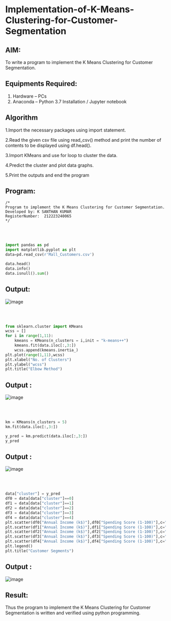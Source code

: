 # Implementation-of-K-Means-Clustering-for-Customer-Segmentation

## AIM:
To write a program to implement the K Means Clustering for Customer Segmentation.

## Equipments Required:
1. Hardware – PCs
2. Anaconda – Python 3.7 Installation / Jupyter notebook

## Algorithm

1.Import the necessary packages using import statement.

2.Read the given csv file using read_csv() method and print the number of contents to be displayed using df.head().

3.Import KMeans and use for loop to cluster the data.

4.Predict the cluster and plot data graphs.

5.Print the outputs and end the program

## Program:
```
/*
Program to implement the K Means Clustering for Customer Segmentation.
Developed by: K SANTHAN KUMAR
RegisterNumber:  212223240065
*/
```
<br>
<br>

```python
import pandas as pd
import matplotlib.pyplot as plt
data=pd.read_csv(r'Mall_Customers.csv')

data.head()
data.info()
data.isnull().sum()
```
## Output:
![image](https://github.com/SANTHAN-2006/Implementation-of-K-Means-Clustering-for-Customer-Segmentation/assets/80164014/efe6ddbc-866d-491d-8ed7-794d5ce98464)

<br>
<br>

```python
from sklearn.cluster import KMeans
wcss = []
for i in range(1,11):
    kmeans = KMeans(n_clusters = i,init = "k-means++")
    kmeans.fit(data.iloc[:,3:])
    wcss.append(kmeans.inertia_)
plt.plot(range(1,11),wcss)
plt.xlabel("No. of Clusters")
plt.ylabel("wcss")
plt.title("Elbow Method")
```

## Output :
![image](https://github.com/SANTHAN-2006/Implementation-of-K-Means-Clustering-for-Customer-Segmentation/assets/80164014/432f2d21-087c-459e-963c-c4589023a848)

<br>
<br>

```python
km = KMeans(n_clusters = 5)
km.fit(data.iloc[:,3:])

y_pred = km.predict(data.iloc[:,3:])
y_pred
```

## Output :
![image](https://github.com/SANTHAN-2006/Implementation-of-K-Means-Clustering-for-Customer-Segmentation/assets/80164014/f53bca8f-1780-4783-b5ea-e52c82f3cc8e)


<br>
<br>

```python
data["cluster"] = y_pred
df0 = data[data["cluster"]==0]
df1 = data[data["cluster"]==1]
df2 = data[data["cluster"]==2]
df3 = data[data["cluster"]==3]
df4 = data[data["cluster"]==4]
plt.scatter(df0["Annual Income (k$)"],df0["Spending Score (1-100)"],c="red",label="cluster0")
plt.scatter(df1["Annual Income (k$)"],df1["Spending Score (1-100)"],c="black",label="cluster1")
plt.scatter(df2["Annual Income (k$)"],df2["Spending Score (1-100)"],c="blue",label="cluster2")
plt.scatter(df3["Annual Income (k$)"],df3["Spending Score (1-100)"],c="green",label="cluster3")
plt.scatter(df4["Annual Income (k$)"],df4["Spending Score (1-100)"],c="magenta",label="cluster4")
plt.legend()
plt.title("Customer Segments")
```
## Output :
![image](https://github.com/SANTHAN-2006/Implementation-of-K-Means-Clustering-for-Customer-Segmentation/assets/80164014/504b4365-3fb9-4b6e-8a21-519facbc2397)

## Result:
Thus the program to implement the K Means Clustering for Customer Segmentation is written and verified using python programming.
